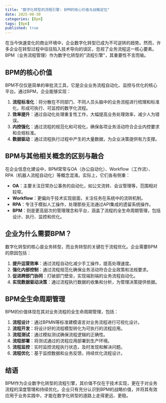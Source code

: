 ```yaml
---
title: "数字化转型的流程引擎: BPM的核心价值与战略定位"
date: 2025-08-30
categories: [Bpm]
tags: [Bpm]
published: true
---
```

在当今快速变化的商业环境中，企业数字化转型已成为不可逆转的趋势。然而，许多企业在转型过程中往往陷入技术导向的误区，忽视了业务流程这一核心要素。BPM（业务流程管理）作为数字化转型的"流程引擎"，其重要性不言而喻。

## BPM的核心价值

BPM不仅仅是简单的审批流工具，它是企业业务流程自动化、监控与优化的核心平台。通过BPM，企业能够实现：

1. **流程标准化**：将分散在不同部门、不同人员头脑中的业务流程进行梳理和标准化，形成可执行、可监控的数字化流程。
2. **效率提升**：通过自动化处理重复性工作，大幅提高业务处理效率，减少人为错误。
3. **内控强化**：通过流程的规范化和可视化，确保各项业务活动符合企业内控要求和合规标准。
4. **数据驱动**：通过流程执行过程中产生的大量数据，为企业决策提供有力支撑。

## BPM与其他相关概念的区别与融合

在企业信息化建设中，BPM常常与OA（办公自动化）、Workflow（工作流）、RPA（机器人流程自动化）等概念混淆。实际上，它们各有侧重：

- **OA**：主要关注日常办公事务的自动化，如公文流转、会议管理等，范围相对较窄。
- **Workflow**：更偏向于技术实现层面，关注任务在系统中的流转机制。
- **RPA**：专注于模拟人工操作，处理那些无法通过API集成的遗留系统操作。
- **BPM**：则是更高层次的管理理念和平台，涵盖了流程的全生命周期管理，包括设计、执行、监控和优化。

## 企业为什么需要BPM？

数字化转型的核心是业务转型，而业务转型的关键在于流程优化。企业需要BPM的原因包括：

1. **提升运营效率**：通过流程自动化减少手工操作，提高处理速度。
2. **强化内部控制**：通过流程规范化确保业务活动符合企业政策和法规要求。
3. **促进跨部门协同**：打破部门壁垒，实现端到端的业务流程自动化。
4. **实现数据驱动决策**：通过流程执行数据的收集和分析，为管理决策提供依据。

## BPM全生命周期管理

BPM的价值体现在其对业务流程的全生命周期管理，包括：

1. **流程设计**：通过BPMN等标准建模语言对业务流程进行可视化设计。
2. **流程开发**：将设计好的流程模型转化为可执行的流程应用。
3. **流程测试**：通过模拟测试确保流程逻辑的正确性。
4. **流程部署**：将测试通过的流程应用部署到生产环境。
5. **流程监控**：实时监控流程执行状态，及时发现和解决问题。
6. **流程优化**：基于监控数据和业务反馈，持续优化流程设计。

## 结语

BPM作为企业数字化转型的流程引擎，其价值不仅在于技术实现，更在于对业务流程的深度管理和持续优化。企业只有充分认识到BPM的战略价值，并将其有效应用于业务实践中，才能在数字化转型的道路上走得更远、更稳。